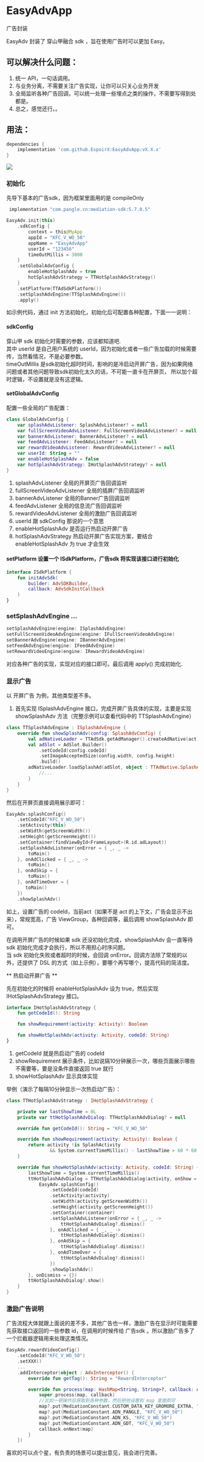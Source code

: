 # EasyAdvApp
广告封装

EasyAdv 封装了 穿山甲融合 sdk ，旨在使用广告时可以更加 Easy。

## 可以解决什么问题：  
1. 统一 API，一句话调用。
2. 与业务分离，不需要关注广告实现，让你可以只关心业务开发
3. 全局监听各种广告回调，可以统一处理一些埋点之类的操作，不需要写得到处都是。
4. 总之，感觉还行。。

## 用法：

```groovy
dependencies {
    implementation 'com.github.EspoirX:EasyAdvApp:vX.X.x'
}
```
[![](https://jitpack.io/v/EspoirX/EasyAdvApp.svg)](https://jitpack.io/#EspoirX/EasyAdvApp)

### 初始化
先导下基本的广告sdk，因为框架里面用的是 compileOnly

```gradle
 implementation "com.pangle.cn:mediation-sdk:5.7.0.5"
```

```kotlin
EasyAdv.init(this)
    .sdkConfig {
        context = this@MyApp
        appId = "KFC_V_WO_50"
        appName = "EasyAdvApp"
        userId = "123456"
        timeOutMillis = 3000 
    }
    .setGlobalAdvConfig {
        enableHotSplashAdv = true
        hotSplashAdvStrategy = TTHotSplashAdvStrategy()
    }
    .setPlatform(TTAdSdkPlatform())
    .setSplashAdvEngine(TTSplashAdvEngine())
    .apply()
```

如示例代码，通过 init 方法初始化，初始化后可配置各种配置，下面一一说明：  

#### sdkConfig
穿山甲 sdk 初始化时需要的参数，应该都知道吧.  
其中 userId 是自己用户系统的 userId，因为初始化或者一些广告加载的时候需要传，当然看情况，不是必要参数。  
timeOutMillis 是sdk初始化超时时间，影响的是冷启动开屏广告，因为如果网络问题或者其他问题导致sdk初始化太久的话，不可能一直卡在开屏页，
所以加个超时逻辑，不设置就是没有这逻辑。

#### setGlobalAdvConfig
配置一些全局的广告配置：  
```kotlin
class GlobalAdvConfig {
    var splashAdvListener: SplashAdvListener? = null
    var fullScreenVideoAdvListener: FullScreenVideoAdvListener? = null
    var bannerAdvListener: BannerAdvListener? = null
    var feedAdvListener: FeedAdvListener? = null
    var rewardVideoAdvListener: RewardVideoAdvListener? = null
    var userId: String = ""
    var enableHotSplashAdv = false
    var hotSplashAdvStrategy: IHotSplashAdvStrategy? = null
}
```

1. splashAdvListener 全局的开屏页广告回调监听
2. fullScreenVideoAdvListener 全局的插屏广告回调监听
3. bannerAdvListener 全局的Banner广告回调监听
4. feedAdvListener 全局的信息流广告回调监听
5. rewardVideoAdvListener 全局的激励广告回调监听
6. userId 跟 sdkConfig 那说的一个意思
7. enableHotSplashAdv 是否运行热启动开屏广告
8. hotSplashAdvStrategy 热启动开屏广告实现方案，要结合 enableHotSplashAdv 为 true 才会生效

#### setPlatform 设置一个 ISdkPlatform，广告sdk 将实现该接口进行初始化

```kotlin
interface ISdkPlatform {
    fun initAdvSdk(
        builder: AdvSDKBuilder,
        callback: AdvSdkInitCallback
    )
}
```

### setSplashAdvEngine ...
```kotlin
setSplashAdvEngine(engine: ISplashAdvEngine)
setFullScreenVideoAdvEngine(engine: IFullScreenVideoAdvEngine)
setBannerAdvEngine(engine: IBannerAdvEngine)
setFeedAdvEngine(engine: IFeedAdvEngine)
setRewardVideoEngine(engine: IRewardVideoAdvEngine)
```

对应各种广告的实现，实现对应的接口即可。最后调用 apply() 完成初始化.

### 显示广告
以 开屏广告 为例，其他类型差不多。

1. 首先实现 ISplashAdvEngine 接口，完成开屏广告具体的实现，主要是实现 showSplashAdv 方法（完整示例可以查看代码中的 TTSplashAdvEngine）
```kotlin
class TTSplashAdvEngine : ISplashAdvEngine {
    override fun showSplashAdv(config: SplashAdvConfig) {
        val adNativeLoader = TTAdSdk.getAdManager().createAdNative(act)
        val adSlot = AdSlot.Builder()
            .setCodeId(config.codeId)
            .setImageAcceptedSize(config.width, config.height)
            .build()
        adNativeLoader.loadSplashAd(adSlot, object : TTAdNative.SplashAdListener {
            //...
        }
    }
}
```

然后在开屏页直接调用展示即可：

```kotlin
EasyAdv.splashConfig()
    .setCodeId("KFC_V_WO_50")
    .setActivity(this)
    .setWidth(getScreenWidth())
    .setHeight(getScreenHeight())
    .setContainer(findViewById<FrameLayout>(R.id.adLayout))
    .setSplashAdvListener(onError = { _, _ ->
        toMain()
    }, onAdClicked = { _, _ ->
        toMain()
    }, onAdSkip = {
        toMain()
    }, onAdTimeOver = {
       toMain()
    })
    .showSplashAdv()
```

如上，设置广告的 codeId，当前act（如果不是 act 的上下文，广告会显示不出来），常规宽高，广告 ViewGroup，各种回调等，最后调用 showSplashAdv 即可。

在调用开屏广告的时候如果 sdk 还没初始化完成，showSplashAdv 会一直等待 sdk 初始化完成才会执行，所以不用担心时序问题。  
当 sdk 初始化失败或者超时的时候，会回调 onError。回调方法除了常规的以外，还提供了 DSL 的方式（如上示例），要哪个再写哪个，提高代码的简洁度。

** 热启动开屏广告 **

先在初始化的时候将 enableHotSplashAdv 设为 true，然后实现 IHotSplashAdvStrategy 接口。

```kotlin
interface IHotSplashAdvStrategy {
    fun getCodeId(): String

    fun showRequirement(activity: Activity): Boolean

    fun showHotSplashAdv(activity: Activity, codeId: String)
}
```
1. getCodeId 就是热启动广告的 codeId
2. showRequirement 展示条件，比如说隔10分钟展示一次，哪些页面展示哪些不需要等，要是没条件直接返回 true 就行
3. showHotSplashAdv 显示具体实现

举例（演示了每隔10分钟显示一次热启动广告）：

```kotlin
class TTHotSplashAdvStrategy : IHotSplashAdvStrategy {

    private var lastShowTime = 0L
    private var ttHotSplashAdvDialog: TTHotSplashAdvDialog? = null

    override fun getCodeId(): String = "KFC_V_WO_50"

    override fun showRequirement(activity: Activity): Boolean {
        return activity !is SplashActivity
                && System.currentTimeMillis() - lastShowTime > 60 * 60 * 1000
    }

    override fun showHotSplashAdv(activity: Activity, codeId: String) {
        lastShowTime = System.currentTimeMillis()
        ttHotSplashAdvDialog = TTHotSplashAdvDialog(activity, onShow = { container ->
            EasyAdv.splashConfig()
                .setCodeId(codeId)
                .setActivity(activity)
                .setWidth(activity.getScreenWidth())
                .setHeight(activity.getScreenHeight())
                .setContainer(container)
                .setSplashAdvListener(onError = { _, _ ->
                    ttHotSplashAdvDialog?.dismiss()
                }, onAdClicked = { _, _ ->
                    ttHotSplashAdvDialog?.dismiss()
                }, onAdSkip = {
                    ttHotSplashAdvDialog?.dismiss()
                }, onAdTimeOver = {
                    ttHotSplashAdvDialog?.dismiss()
                })
                .showSplashAdv()
        }, onDismiss = {})
        ttHotSplashAdvDialog?.show()
    }
}
```

### 激励广告说明

广告流程大体就跟上面说的差不多，其他广告也一样，激励广告在显示时可能需要先获取接口返回的一些参数 id，在调用的时候传给
广告sdk 。所以激励广告多了一个拦截器逻辑用来处理这类情况。

```kotlin
EasyAdv.rewardVideoConfig()
    .setCodeId("KFC_V_WO_50")
    .setXXX()
    ...
    .addInterceptor(object : AdvInterceptor() {
        override fun getTag(): String = "RewardInterceptor"

        override fun process(map: HashMap<String, String>?, callback: AdvInterceptCallback) {
            super.process(map, callback)
            //比如一顿操作后获取到各种参数，然后把他设置到 map 里面即可
            map?.put(MediationConstant.CUSTOM_DATA_KEY_GROMORE_EXTRA, "KFC_V_WO_50")
            map?.put(MediationConstant.ADN_PANGLE, "KFC_V_WO_50")
            map?.put(MediationConstant.ADN_KS, "KFC_V_WO_50")
            map?.put(MediationConstant.ADN_GDT, "KFC_V_WO_50")
            callback.onNext(map)
        }
    })
```

喜欢的可以点个星，有负责的场景可以提出意见，我会进行完善。



